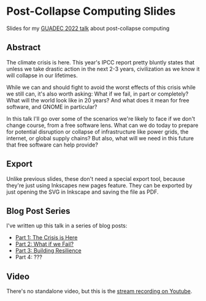# Post-Collapse Computing Slides
Slides for my [GUADEC 2022 talk](https://events.gnome.org/event/77/contributions/283) about post-collapse computing

## Abstract
The climate crisis is here. This year's IPCC report pretty bluntly states that unless we take drastic action in the next 2-3 years, civilization as we know it will collapse in our lifetimes.

While we can and should fight to avoid the worst effects of this crisis while we still can, it's also worth asking: What if we fail, in part or completely? What will the world look like in 20 years? And what does it mean for free software, and GNOME in particular?

In this talk I'll go over some of the scenarios we're likely to face if we don't change course, from a free software lens. What can we do today to prepare for potential disruption or collapse of infrastructure like power grids, the internet, or global supply chains? But also, what will we need in this future that free software can help provide?

## Export
Unlike previous slides, these don't need a special export tool, because they're just using Inkscapes new pages feature. They can be exported by just opening the SVG in Inkscape and saving the file as PDF.

## Blog Post Series
I've written up this talk in a series of blog posts:

- [Part 1: The Crisis is Here](https://blogs.gnome.org/tbernard/2022/08/24/post-collapse-computing-1)
- [Part 2: What if we Fail?](https://blogs.gnome.org/tbernard/2022/10/10/post-collapse-computing-2)
- [Part 3: Building Resilience](https://blogs.gnome.org/tbernard/2022/10/22/post-collapse-computing-3)
- Part 4: ???

## Video
There's no standalone video, but this is the [stream recording on Youtube](https://youtu.be/KRpzzI_FSoU?t=16358).
